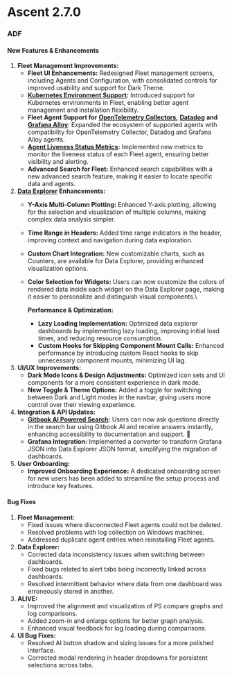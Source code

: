 # Ascent 2.7.0

### **ADF** <a href="#adf" id="adf"></a>

#### **New Features & Enhancements** <a href="#new-features-and-enhancements" id="new-features-and-enhancements"></a>

1. **Fleet Management Improvements:**
   * **Fleet UI Enhancements:** Redesigned Fleet management screens, including Agents and Configuration, with consolidated controls for improved usability and support for Dark Theme.
   * [**Kubernetes Environment Support**](https://docs.apica.io/fleet-management/list-of-agents/opentelemetry-kubernetes)**:** Introduced support for Kubernetes environments in Fleet, enabling better agent management and installation flexibility.
   * **Fleet Agent Support for** [**OpenTelemetry Collectors**](https://docs.apica.io/fleet-management/list-of-agents/opentelemetry-collector)**,** [**Datadog**](https://docs.apica.io/fleet-management/list-of-agents/datadog-agent) **and** [**Grafana Alloy**](https://docs.apica.io/fleet-management/list-of-agents/grafana-alloy): Expanded the ecosystem of supported agents with compatibility for OpenTelemetry Collector, Datadog and Grafana Alloy agents.
   * [**Agent Liveness Status Metrics**](https://docs.apica.io/fleet-management/overview)**:** Implemented new metrics to monitor the liveness status of each Fleet agent, ensuring better visibility and alerting.
   * **Advanced Search for Fleet:** Enhanced search capabilities with a new advanced search feature, making it easier to locate specific data and agents.
2. [**Data Explorer**](https://docs.apica.io/data-management/overview-1/creating-json-schema) **Enhancements:**
   * **Y-Axis Multi-Column Plotting:** Enhanced Y-axis plotting, allowing for the selection and visualization of multiple columns, making complex data analysis simpler.
   * **Time Range in Headers:** Added time range indicators in the header, improving context and navigation during data exploration.
   * **Custom Chart Integration:** New customizable charts, such as Counters, are available for Data Explorer, providing enhanced visualization options.
   *   **Color Selection for Widgets:** Users can now customize the colors of rendered data inside each widget on the Data Explorer page, making it easier to personalize and distinguish visual components.\


       **Performance & Optimization:**

       * **Lazy Loading Implementation:** Optimized data explorer dashboards by implementing lazy loading, improving initial load times, and reducing resource consumption.
       * **Custom Hooks for Skipping Component Mount Calls:** Enhanced performance by introducing custom React hooks to skip unnecessary component mounts, minimizing UI lag.
3. **UI/UX Improvements:**
   * **Dark Mode Icons & Design Adjustments:** Optimized icon sets and UI components for a more consistent experience in dark mode.
   * **New Toggle & Theme Options:** Added a toggle for switching between Dark and Light modes in the navbar, giving users more control over their viewing experience.
4. **Integration & API Updates:**
   * [**Gitbook AI Powered Search**](https://docs.apica.io/logiq-events/ai-powered-search)**:** Users can now ask questions directly in the search bar using Gitbook AI and receive answers instantly, enhancing accessibility to documentation and support. :brain:
   * **Grafana Integration:** Implemented a converter to transform Grafana JSON into Data Explorer JSON format, simplifying the migration of dashboards.&#x20;
5. **User Onboarding:**
   * **Improved Onboarding Experience:** A dedicated onboarding screen for new users has been added to streamline the setup process and introduce key features.

#### **Bug Fixes** <a href="#bug-fixes" id="bug-fixes"></a>

1. **Fleet Management:**
   * Fixed issues where disconnected Fleet agents could not be deleted.
   * Resolved problems with log collection on Windows machines.
   * Addressed duplicate agent entries when reinstalling Fleet agents.
2. **Data Explorer:**
   * Corrected data inconsistency issues when switching between dashboards.
   * Fixed bugs related to alert tabs being incorrectly linked across dashboards.
   * Resolved intermittent behavior where data from one dashboard was erroneously stored in another.
3. **ALIVE:**
   * Improved the alignment and visualization of PS compare graphs and log comparisons.
   * Added zoom-in and enlarge options for better graph analysis.
   * Enhanced visual feedback for log loading during comparisons.
4. **UI Bug Fixes:**
   * Resolved AI button shadow and sizing issues for a more polished interface.
   * Corrected modal rendering in header dropdowns for persistent selections across tabs.
